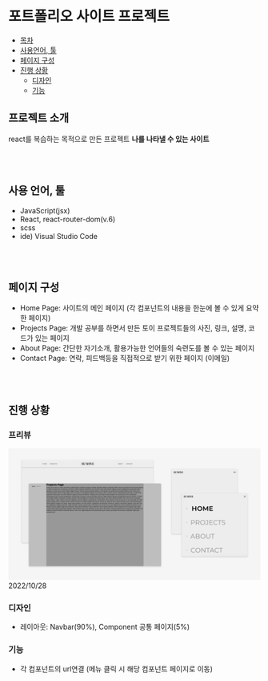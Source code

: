 # 포트폴리오 사이트 프로젝트

- [목차](#프로젝트-소개)
- [사용언어, 툴](#사용-언어-툴)
- [페이지 구성](#페이지-구성)
- [진행 상황](#진행-상황)
  - [디자인](#디자인)  
  - [기능](#기능)  

## 프로젝트 소개

react를 복습하는 목적으로 만든 프로젝트
**나를 나타낼 수 있는 사이트**

<br>
<br>

## 사용 언어, 툴

- JavaScript(jsx)
- React, react-router-dom(v.6)
- scss
- ide) Visual Studio Code

<br>
<br>

## 페이지 구성

- Home Page: 사이트의 메인 페이지 (각 컴포넌트의 내용을 한눈에 볼 수 있게 요약한 페이지)
- Projects Page: 개발 공부를 하면서 만든 토이 프로젝트들의 사진, 링크, 설명, 코드가 있는 페이지
- About Page: 간단한 자기소개, 활용가능한 언어들의 숙련도를 볼 수 있는 페이지
- Contact Page: 연락, 피드백등을 직접적으로 받기 위한 페이지 (이메일)

<br>
<br>

## 진행 상황

### 프리뷰
![2022/10/28](./src/asstes/preview/2022%3A10%3A28.png)
2022/10/28

### 디자인

- 레이아웃: Navbar(90%), Component 공통 페이지(5%)
<!-- - css 이펙트: -->

### 기능

- 각 컴포넌트의 url연결 (메뉴 클릭 시 해당 컴포넌트 페이지로 이동)
